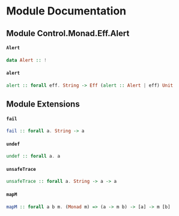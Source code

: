 # Module Documentation

## Module Control.Monad.Eff.Alert

#### `Alert`

``` purescript
data Alert :: !
```


#### `alert`

``` purescript
alert :: forall eff. String -> Eff (alert :: Alert | eff) Unit
```



## Module Extensions

#### `fail`

``` purescript
fail :: forall a. String -> a
```


#### `undef`

``` purescript
undef :: forall a. a
```


#### `unsafeTrace`

``` purescript
unsafeTrace :: forall a. String -> a -> a
```


#### `mapM`

``` purescript
mapM :: forall a b m. (Monad m) => (a -> m b) -> [a] -> m [b]
```
